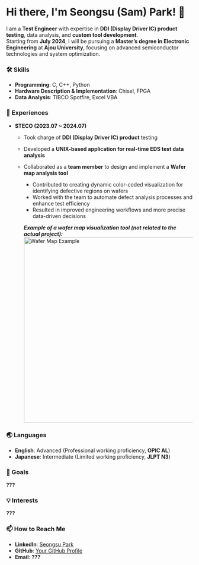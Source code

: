 # Hi there, I'm Seongsu (Sam) Park! 👋

I am a **Test Engineer** with expertise in **DDI (Display Driver IC) product testing**, data analysis, and **custom tool development**.  
Starting from **July 2024**, I will be pursuing a **Master’s degree in Electronic Engineering** at **Ajou University**, focusing on advanced semiconductor technologies and system optimization.

### 🛠️ Skills
- **Programming**: C, C++, Python
- **Hardware Description & Implementation**: Chisel, FPGA
- **Data Analysis**: TIBCO Spotfire, Excel VBA

### 🌱 Experiences
- **STECO (2023.07 ~ 2024.07)**  
  - Took charge of **DDI (Display Driver IC) product** testing  
  - Developed a **UNIX-based application for real-time EDS test data analysis**  
  - Collaborated as a **team member** to design and implement a **Wafer map analysis tool**  
    - Contributed to creating dynamic color-coded visualization for identifying defective regions on wafers  
    - Worked with the team to automate defect analysis processes and enhance test efficiency  
    - Resulted in improved engineering workflows and more precise data-driven decisions  

    ***Example of a wafer map visualization tool (not related to the actual project):***  
    <img src="https://github.com/user-attachments/assets/bb4eb821-db9e-4f7a-902f-8120afd8b29b" alt="Wafer Map Example" width="500"/>

### 🌏 Languages
- **English**: Advanced (Professional working proficiency, **OPIC AL**)  
- **Japanese**: Intermediate (Limited working proficiency, **JLPT N3**)

### 🚀 Goals
**???**

### 💡 Interests
**???**

### 📫 How to Reach Me
- **LinkedIn**: [Seongsu Park](https://www.linkedin.com/in/seongsu-park-263774273/)  
- **GitHub**: [Your GitHub Profile](#)  
- **Email**: **???**
